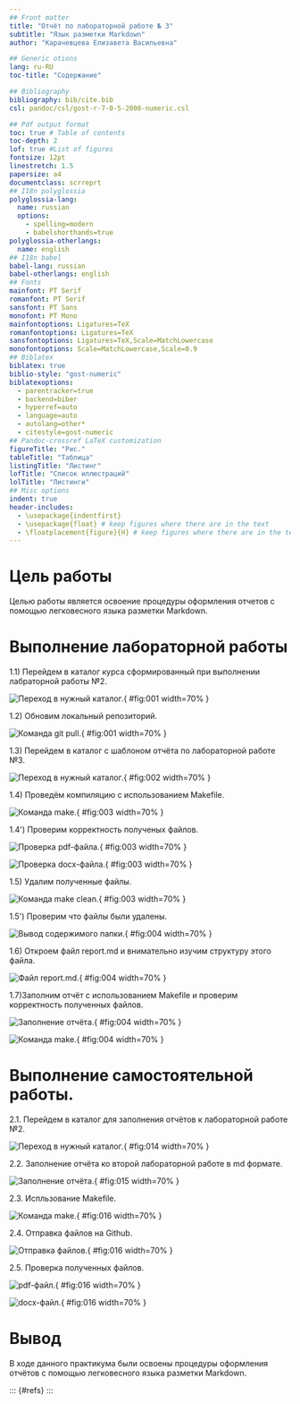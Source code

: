 ```yaml
---
﻿## Front matter
title: "Отчёт по лабораторной работе № 3"
subtitle: "Язык разметки Markdown"
author: "Карачевцева Елизавета Васильевна"

## Generic otions
lang: ru-RU
toc-title: "Содержание"

## Bibliography
bibliography: bib/cite.bib
csl: pandoc/csl/gost-r-7-0-5-2008-numeric.csl

## Pdf output format
toc: true # Table of contents
toc-depth: 2
lof: true #List of figures
fontsize: 12pt
linestretch: 1.5
papersize: a4
documentclass: scrreprt
## I18n polyglossia
polyglossia-lang:
  name: russian
  options:
	- spelling=modern
	- babelshorthands=true
polyglossia-otherlangs:
  name: english
## I18n babel
babel-lang: russian
babel-otherlangs: english
## Fonts
mainfont: PT Serif
romanfont: PT Serif
sansfont: PT Sans
monofont: PT Mono
mainfontoptions: Ligatures=TeX
romanfontoptions: Ligatures=TeX
sansfontoptions: Ligatures=TeX,Scale=MatchLowercase
monofontoptions: Scale=MatchLowercase,Scale=0.9
## Biblatex
biblatex: true
biblio-style: "gost-numeric"
biblatexoptions:
  - parentracker=true
  - backend=biber
  - hyperref=auto
  - language=auto
  - autolang=other*
  - citestyle=gost-numeric
## Pandoc-crossref LaTeX customization
figureTitle: "Рис."
tableTitle: "Таблица"
listingTitle: "Листинг"
lofTitle: "Список иллюстраций"
lolTitle: "Листинги"
## Misc options
indent: true
header-includes:
  - \usepackage{indentfirst}
  - \usepackage{float} # keep figures where there are in the text
  - \floatplacement{figure}{H} # keep figures where there are in the text
---
```


# Цель работы

Целью работы является освоение процедуры оформления отчетов с помощью легковесного
языка разметки Markdown.

# Выполнение лабораторной работы

1.1) Перейдем в каталог курса сформированный при выполнении лабраторной работы №2.

![Переход в нужный каталог.](image/image1.png){ #fig:001 width=70% }

1.2) Обновим локальный репозиторий.

![Команда git pull.](image/image2.png){ #fig:001 width=70% }

1.3) Перейдем в каталог с шаблоном отчёта по лабораторной работе №3.

![Переход в нужный каталог.](image/image3.png){ #fig:002 width=70% }

1.4) Проведём компиляцию с использованием Makefile.

![Команда make.](image/image4.png){ #fig:003 width=70% }

1.4') Проверим корректность полученых файлов.

![Проверка pdf-файла.](image/image5.png){ #fig:003 width=70% }

![Проверка docx-файла.](image/image6.png){ #fig:003 width=70% }

1.5) Удалим полученные файлы.

![Команда make clean.](image/image7.png){ #fig:003 width=70% }

1.5') Проверим что файлы были удалены.

![Вывод содержимого папки.](image/image8.png){ #fig:004 width=70% }

1.6) Откроем файл report.md и внимательно изучим структуру этого файла.

![Файл report.md.](image/image9.png){ #fig:004 width=70% }

1.7)Заполним отчёт с использованием Makefile и проверим корректность полученных файлов.

![Заполнение отчёта.](image/image10.png){ #fig:004 width=70% }

![Команда make.](image/image11.png){ #fig:004 width=70% }


# Выполнение самостоятельной работы.

2.1. Перейдем в каталог для заполнения отчётов к лабораторной работе №2. 

![Переход в нужный каталог.](image/image15.png){ #fig:014 width=70% }

2.2. Заполнение отчёта ко второй лабораторной работе в md формате.

![Заполнение отчёта.](image/image16.png){ #fig:015 width=70% }

2.3. Испльзование Makefile.

![ Команда make.](image/image17.png){ #fig:016 width=70% }

2.4. Отправка файлов на Github.

![ Отправка файлов.](image/image18.png){ #fig:016 width=70% }

2.5. Проверка полученных файлов.

![ pdf-файл.](image/image19.png){ #fig:016 width=70% }

![ docx-файл.](image/image20.png){ #fig:016 width=70% }

# Вывод

В ходе данного практикума были освоены процедуры оформления отчётов с помощью легковесного языка разметки Markdown.

::: {#refs}
:::
